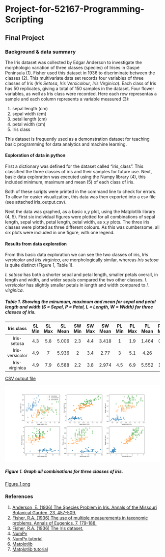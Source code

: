 # Project-for-52167-Programming-Scripting

## Final Project

### Background & data summary

The Iris dataset was collected by Edgar Anderson to investigate the morphologic variation of three classes (species) of Irises in Gaspé Peninsula (1). Fisher used this dataset in 1936 to discriminate between the classes (2). This multivariate data set records four variables of three classes of Iris (*Iris Setosa*, *Iris Versicolour*, *Iris Virginica*). Each class of Iris has 50 replicates, giving a total of 150 samples in the dataset. Four flower variables, as well as Iris class were recorded. Here each row representas a sample and each column represents a variable measured (3):

1.	sepal length (cm)
2.	sepal width (cm)
3.	petal length (cm)
4.	petal width (cm)
5.	Iris class 

This dataset is frequently used as a demonstration dataset for teaching basic programming for data analytics and machine learning. 

#### Exploration of data in python

First a dictionary was defined for the dataset called “iris_class”. This classified the three classes of iris and their samples for future use. Next, basic data exploration was executed using the Numpy library (4), this included minimum, maximum and mean (5) of each class of iris.

Both of these scripts were printed in the command line to check for errors. To allow for easier visualization, this data was then exported into a csv file (see attached iris_output.csv). 

Next the data was graphed, as a basic x,y plot, using the Matplotlib library (4, 5). First six individual figures were plotted for all combinations of sepal length, sepal width, petal length, petal width, as x,y plots. The three iris classes were plotted as three different colours. As this was cumbersome, all six plots were included in one figure, with one legend.

#### Results from data exploration

From this basic data exploration we can see the two classes of iris, *Iris versicolor* and *Iris virginica*, are morphologically similar, whereas *Iris setosa* is quite distinct (Figure 1, Table 1).

*I. setosa* has both a shorter sepal and petal length, smaller petals overall, in length and width, and wider sepals compared the two other classes. *I. versicolor* has slightly smaller petals in length and width compared to *I. virginica*.

##### Table 1. Showing the minumum, maximum and mean for sepal and petal length and width (S = Sepal, P = Petal, L = Length, W = Width) for three classes of iris.

Iris class      | SL Min | SL Max | SL Mean | SW Min | SW Max | SW Mean | PL Min | PL Max | PL Mean | PW Min | PW Max | PW Mean
:-------------: | :----: | :----: | :-----: | :----: | :----: | :-----: | :----: | :----: | :-----: | :----: | :----: | :-----:
Iris-setosa     | 4.3    | 5.8    | 5.006   | 2.3    | 4.4    | 3.418   | 1      | 1.9    | 1.464   | 0.1    | 0.6    | 0.244
Iris-versicolor | 4.9    | 7      | 5.936   | 2      | 3.4    | 2.77    | 3      | 5.1    | 4.26    | 1      | 1.8    | 1.326
Iris-virginica  | 4.9    | 7.9    | 6.588   | 2.2    | 3.8    | 2.974   | 4.5    | 6.9    | 5.552   | 1.4    | 2.5    | 2.026


[CSV output file](https://github.com/rochelle-fritch/Project-for-52167-Programming-Scripting/blob/master/iris_output.csv)


![alt text](https://github.com/rochelle-fritch/Project-for-52167-Programming-Scripting/blob/master/Figure_1.png)
##### Figure 1. Graph all combinations for three classes of iris. 
[Figure_1.png](https://github.com/rochelle-fritch/Project-for-52167-Programming-Scripting/blob/master/Figure_1.png)



### References

1.	[Anderson, E. (1936) The Species Problem in Iris. Annals of the Missouri Botanical Garden, 23, 457-509.](https://www.jstor.org/stable/2394164?seq=1#page_scan_tab_contents)
2.	[Fisher, R.A. (1936) The use of multiple measurements in taxonomic problems. Annals of Eugenics, 7, 179-188.](https://onlinelibrary.wiley.com/doi/pdf/10.1111/j.1469-1809.1936.tb02137.x)
3.	[Fisher, R.A. (1936) The Iris dataset.](http://archive.ics.uci.edu/ml/datasets/Iris)
4.	[NumPy](http://www.numpy.org/)
5.	[NumPy tutorial](https://docs.scipy.org/doc/numpy/user/quickstart.html)
6.	[Matplotlib](https://matplotlib.org/)
7.	[Matplotlib tutorial](https://matplotlib.org/tutorials/index.html)


